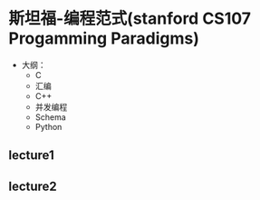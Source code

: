 # 斯坦福-编程范式(stanford CS107 Progamming Paradigms)
- 大纲：
  - C
  - 汇编
  - C++
  - 并发编程
  - Schema
  - Python
## lecture1

## lecture2

